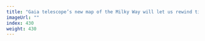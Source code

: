```yaml
---
title: "Gaia telescope’s new map of the Milky Way will let us rewind time"
imageUrl: ""
index: 430
weight: 430
---
```

